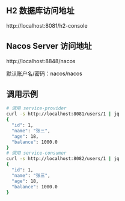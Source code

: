 ## H2 数据库访问地址

http://localhost:8081/h2-console


## Nacos Server 访问地址

http://localhost:8848/nacos

默认账户名/密码：nacos/nacos

## 调用示例

```bash
# 调用 service-provider
curl -s http://localhost:8081/users/1 | jq
{
  "id": 1,
  "name": "张三",
  "age": 18,
  "balance": 1000.0
}
# 调用 service-consumer
curl -s http://localhost:8082/users/1 | jq
{
  "id": 1,
  "name": "张三",
  "age": 18,
  "balance": 1000.0
}
```

